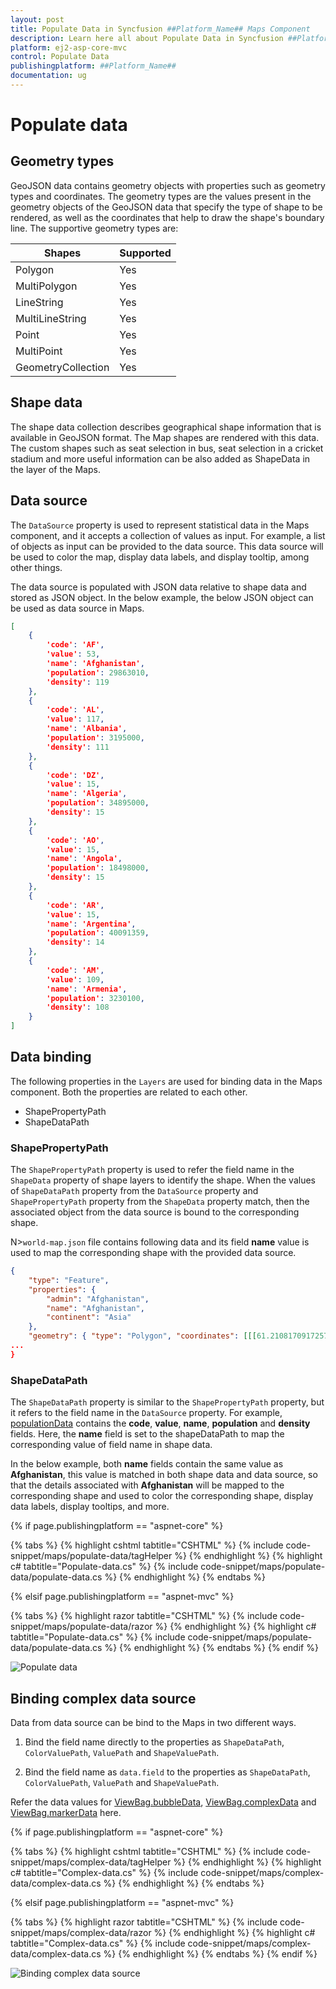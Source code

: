 ```yaml
---
layout: post
title: Populate Data in Syncfusion ##Platform_Name## Maps Component
description: Learn here all about Populate Data in Syncfusion ##Platform_Name## Maps component of Syncfusion Essential JS 2 and more.
platform: ej2-asp-core-mvc
control: Populate Data
publishingplatform: ##Platform_Name##
documentation: ug
---
```


# Populate data

## Geometry types

GeoJSON data contains geometry objects with properties such as geometry types and coordinates. The geometry types are the values present in the geometry objects of the GeoJSON data that specify the type of shape to be rendered, as well as the coordinates that help to draw the shape's boundary line. The supportive geometry types are:

| **Shapes** | **Supported** |
| --- | --- |
|Polygon| Yes |
|MultiPolygon| Yes |
|LineString| Yes |
|MultiLineString| Yes |
|Point| Yes |
|MultiPoint| Yes |
|GeometryCollection| Yes |

## Shape data

The shape data collection describes geographical shape information that is available in GeoJSON format. The Map shapes are rendered with this data. The custom shapes such as seat selection in bus, seat selection in a cricket stadium and more useful information can be also added as ShapeData in the layer of the Maps.

## Data source

The `DataSource` property is used to represent statistical data in the Maps component, and it accepts a collection of values as input. For example, a list of objects as input can be provided to the data source. This data source will be used to color the map, display data labels, and display tooltip, among other things.

The data source is populated with JSON data relative to shape data and stored as JSON object. In the below example, the below JSON object can be used as data source in Maps.

```json
[
    {
        'code': 'AF',
        'value': 53,
        'name': 'Afghanistan',
        'population': 29863010,
        'density': 119
    },
    {
        'code': 'AL',
        'value': 117,
        'name': 'Albania',
        'population': 3195000,
        'density': 111
    },
    {
        'code': 'DZ',
        'value': 15,
        'name': 'Algeria',
        'population': 34895000,
        'density': 15
    },
    {
        'code': 'AO',
        'value': 15,
        'name': 'Angola',
        'population': 18498000,
        'density': 15
    },
    {
        'code': 'AR',
        'value': 15,
        'name': 'Argentina',
        'population': 40091359,
        'density': 14
    },
    {
        'code': 'AM',
        'value': 109,
        'name': 'Armenia',
        'population': 3230100,
        'density': 108
    }
]

```

## Data binding

The following properties in the `Layers` are used for binding data in the Maps component. Both the properties are related to each other.

* ShapePropertyPath
* ShapeDataPath

### ShapePropertyPath

The `ShapePropertyPath` property is used to refer the field name in the `ShapeData` property of shape layers to identify the shape. When the values of `ShapeDataPath` property from the `DataSource` property and `ShapePropertyPath` property from the `ShapeData` property match, then the associated object from the data source is bound to the corresponding shape.

N>`world-map.json` file contains following data and its field **name** value is used to map the corresponding shape with the provided data source.

```json
{
    "type": "Feature",
    "properties": {
        "admin": "Afghanistan",
        "name": "Afghanistan",
        "continent": "Asia"
    },
    "geometry": { "type": "Polygon", "coordinates": [[[61.21081709172573, ... },
...
}

```

### ShapeDataPath

The `ShapeDataPath` property is similar to the `ShapePropertyPath` property, but it refers to the field name in the `DataSource` property. For example, [populationData](#data-source) contains the **code**, **value**, **name**, **population** and **density** fields. Here, the **name** field is set to the shapeDataPath to map the corresponding value of field name in shape data.

In the below example, both **name** fields contain the same value as **Afghanistan**, this value is matched in both shape data and data source, so that the details associated with **Afghanistan** will be mapped to the corresponding shape and used to color the corresponding shape, display data labels, display tooltips, and more.

{% if page.publishingplatform == "aspnet-core" %}

{% tabs %}
{% highlight cshtml tabtitle="CSHTML" %}
{% include code-snippet/maps/populate-data/tagHelper %}
{% endhighlight %}
{% highlight c# tabtitle="Populate-data.cs" %}
{% include code-snippet/maps/populate-data/populate-data.cs %}
{% endhighlight %}
{% endtabs %}

{% elsif page.publishingplatform == "aspnet-mvc" %}

{% tabs %}
{% highlight razor tabtitle="CSHTML" %}
{% include code-snippet/maps/populate-data/razor %}
{% endhighlight %}
{% highlight c# tabtitle="Populate-data.cs" %}
{% include code-snippet/maps/populate-data/populate-data.cs %}
{% endhighlight %}
{% endtabs %}
{% endif %}



![Populate data](./images/PopulateData/data.PNG)

## Binding complex data source

Data from data source can be bind to the Maps in two different ways.

1. Bind the field name directly to the properties as `ShapeDataPath`, `ColorValuePath`, `ValuePath` and `ShapeValuePath`.

2. Bind the field name as `data.field` to the properties as `ShapeDataPath`, `ColorValuePath`, `ValuePath` and `ShapeValuePath`.

Refer the data values for [ViewBag.bubbleData](https://www.syncfusion.com/downloads/support/directtrac/general/ze/BubbleData-103021339), [ViewBag.complexData](https://www.syncfusion.com/downloads/support/directtrac/general/ze/ComplexData1459638658) and [ViewBag.markerData](https://www.syncfusion.com/downloads/support/directtrac/general/ze/MarkerData357696841) here.

{% if page.publishingplatform == "aspnet-core" %}

{% tabs %}
{% highlight cshtml tabtitle="CSHTML" %}
{% include code-snippet/maps/complex-data/tagHelper %}
{% endhighlight %}
{% highlight c# tabtitle="Complex-data.cs" %}
{% include code-snippet/maps/complex-data/complex-data.cs %}
{% endhighlight %}
{% endtabs %}

{% elsif page.publishingplatform == "aspnet-mvc" %}

{% tabs %}
{% highlight razor tabtitle="CSHTML" %}
{% include code-snippet/maps/complex-data/razor %}
{% endhighlight %}
{% highlight c# tabtitle="Complex-data.cs" %}
{% include code-snippet/maps/complex-data/complex-data.cs %}
{% endhighlight %}
{% endtabs %}
{% endif %}



![Binding complex data source](./images/PopulateData/complex-data.PNG)